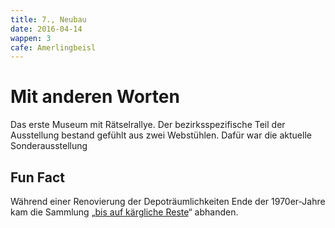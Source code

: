 ```yaml
---
title: 7., Neubau
date: 2016-04-14
wappen: 3
cafe: Amerlingbeisl
---
```


# Mit anderen Worten

Das erste Museum mit Rätselrallye. Der bezirksspezifische Teil der Ausstellung bestand gefühlt aus zwei  Webstühlen. Dafür war die aktuelle Sonderausstellung

## Fun Fact

Während einer Renovierung der Depoträumlichkeiten Ende der 1970er-Jahre kam die Sammlung „[bis auf kärgliche Reste](http://www.bezirksmuseum.at/default/index.php?id=102&L=0%3Fid%3D192%3Fid%3D49%3Fid%3D57%3Fid%3D97%3Fid%3D137)“ abhanden.
